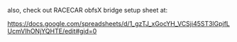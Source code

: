 also, check out RACECAR obfsX bridge setup sheet at:

https://docs.google.com/spreadsheets/d/1_gzTJ_xGocYH_VCSji45ST3lGpjfLUcmVIhONjYQHTE/edit#gid=0
